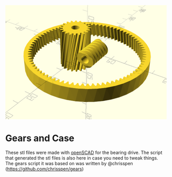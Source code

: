 ![Action Shot](/images/gears.png)

# Gears and Case

These stl files were made with [openSCAD](https://openscad.org/) for the bearing drive. The script that generated the stl files is also here in case you need to tweak things. The gears script it was based on was written by @chrisspen (https://github.com/chrisspen/gears)
